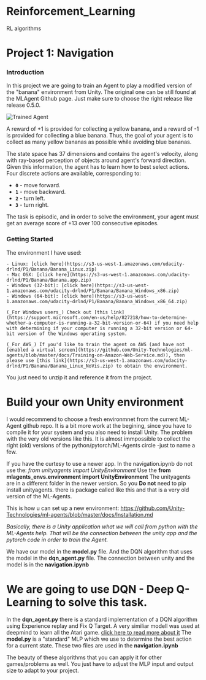 # Reinforcement_Learning
RL algorithms

[//]: # (Image References)

[image1]: https://user-images.githubusercontent.com/10624937/42135619-d90f2f28-7d12-11e8-8823-82b970a54d7e.gif "Trained Agent"

# Project 1: Navigation

### Introduction

In this project we are going to train an Agent to play a modified version of the "banana" environment from Unity. The original one can be still found at the MLAgent Github page. Just make sure to choose the right release like release 0.5.0.

![Trained Agent][image1]

A reward of +1 is provided for collecting a yellow banana, and a reward of -1 is provided for collecting a blue banana.  Thus, the goal of your agent is to collect as many yellow bananas as possible while avoiding blue bananas.  

The state space has 37 dimensions and contains the agent's velocity, along with ray-based perception of objects around agent's forward direction.  Given this information, the agent has to learn how to best select actions.  Four discrete actions are available, corresponding to:
- **`0`** - move forward.
- **`1`** - move backward.
- **`2`** - turn left.
- **`3`** - turn right.

The task is episodic, and in order to solve the environment, your agent must get an average score of +13 over 100 consecutive episodes.

### Getting Started 

The environment I have used:

    - Linux: [click here](https://s3-us-west-1.amazonaws.com/udacity-drlnd/P1/Banana/Banana_Linux.zip)
    - Mac OSX: [click here](https://s3-us-west-1.amazonaws.com/udacity-drlnd/P1/Banana/Banana.app.zip)
    - Windows (32-bit): [click here](https://s3-us-west-1.amazonaws.com/udacity-drlnd/P1/Banana/Banana_Windows_x86.zip)
    - Windows (64-bit): [click here](https://s3-us-west-1.amazonaws.com/udacity-drlnd/P1/Banana/Banana_Windows_x86_64.zip)
    
    (_For Windows users_) Check out [this link](https://support.microsoft.com/en-us/help/827218/how-to-determine-whether-a-computer-is-running-a-32-bit-version-or-64) if you need help with determining if your computer is running a 32-bit version or 64-bit version of the Windows operating system.

    (_For AWS_) If you'd like to train the agent on AWS (and have not [enabled a virtual screen](https://github.com/Unity-Technologies/ml-agents/blob/master/docs/Training-on-Amazon-Web-Service.md)), then please use [this link](https://s3-us-west-1.amazonaws.com/udacity-drlnd/P1/Banana/Banana_Linux_NoVis.zip) to obtain the environment.

You just need to unzip it and reference it from the project.

# Build your own Unity environment

I would recommend to choose a fresh environmnet from the current ML-Agent github repo. 
It is a bit more work at the begining, since you have to compile it for your system and you also need to install Unity. 
The problem with the very old versions like this. It is almost immpossible to collect the right (old) versions of the python/pytorch/ML-Agents circle -just to name a few.

If you have the curtesy to use a newer app. In the navigation.ipynb 
do not use the:  *from unityagents import UnityEnvironment*
Use the **from mlagents_envs.environment import UnityEnvironment**
The unityagents are in a different folder in the newer version. So you **Do not** need to pip install unityagents. there is package called like this and that is a very old version of the ML-Agents.

This is how u can set up a new environment:
https://github.com/Unity-Technologies/ml-agents/blob/master/docs/Installation.md


*Basically, there is a Unity application what we will call from python with the ML-Agents help. That will be the connection between the unity app and the pytorch code in order to train the Agent.*


We have our model in the **model.py** file.
And the DQN algorithm that uses the model in the **dqn_agent.py** file.
The connection between unity and the model is in the **navigation.ipynb**

# We are going to use DQN - Deep Q-Learning to solve this task.

In the **dqn_agent.py** there is a standard implementation of a DQN algorithm using Experience replay and Fix Q Target. A very similiar modell was used at deepmind to learn all the Atari game. [click here to read more about it](https://storage.googleapis.com/deepmind-media/dqn/DQNNaturePaper.pdf)
The **model.py** is a "standard" MLP which we use to determine the best action for a current state. These two files are used in the **navigation.ipynb**

The beauty of these algorithms that you can apply it for other games/problems as well. You just have to adjust the MLP input and output size to adapt to your project.







